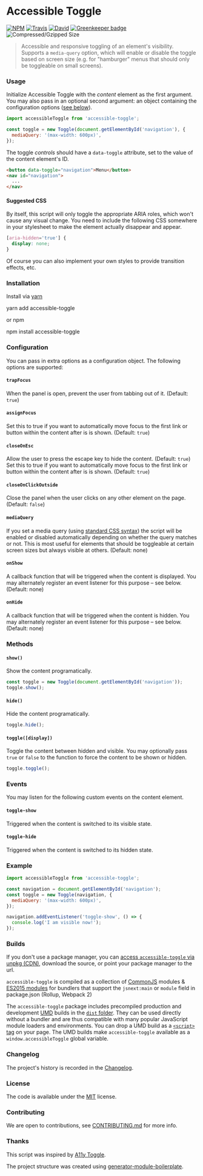 # Accessible Toggle

[![NPM](https://img.shields.io/npm/v/accessible-toggle.svg?style=flat-square)](https://www.npmjs.com/package/accessible-toggle)
[![Travis](https://img.shields.io/travis/elivz/accessible-toggle/master.svg?style=flat-square)](https://travis-ci.org/elivz/accessible-toggle)
[![David](https://img.shields.io/david/elivz/accessible-toggle.svg?style=flat-square)](https://david-dm.org/elivz/accessible-toggle)
[![Greenkeeper badge](https://badges.greenkeeper.io/elivz/accessible-toggle.svg)](https://greenkeeper.io/)
![Compressed/Gzipped Size](http://img.badgesize.io/elivz/accessible-toggle/master/dist/accessibleToggle.min.js.svg?compression=gzip&color=blue&style=flat-square)

> Accessible and responsive toggling of an element's visibility. Supports a `media-query` option, which will enable or disable the toggle based on screen size (e.g. for "hamburger" menus that should only be toggleable on small screens).

### Usage

Initialize Accessible Toggle with the _content_ element as the first argument. You may also pass in an optional second argument: an object containing the configuration options ([see below](#configuration)).

```js
import accessibleToggle from 'accessible-toggle';

const toggle = new Toggle(document.getElementById('navigation'), {
  mediaQuery: '(max-width: 600px)',
});
```

The toggle _controls_ should have a `data-toggle` attribute, set to the value of the content element's ID.

```html
<button data-toggle="navigation">Menu</button>
<nav id="navigation">
  ...
</nav>
```

#### Suggested CSS

By itself, this script will only toggle the appropriate ARIA roles, which won't cause any visual change. You need to include the following CSS somewhere in your stylesheet to make the element actually disappear and appear.

```css
[aria-hidden='true'] {
  display: none;
}
```

Of course you can also implement your own styles to provide transition effects, etc.

### Installation

Install via [yarn](https://github.com/yarnpkg/yarn)

yarn add accessible-toggle

or npm

npm install accessible-toggle

### Configuration

You can pass in extra options as a configuration object. The following options are supported:

#### `trapFocus`

When the panel is open, prevent the user from tabbing out of it. (Default: `true`)

#### `assignFocus`

Set this to true if you want to automatically move focus to the first link or button within the content after is is shown. (Default: `true`)

#### `closeOnEsc`

Allow the user to press the escape key to hide the content. (Default: `true`)
Set this to true if you want to automatically move focus to the first link or button within the content after is is shown. (Default: `true`)

#### `closeOnClickOutside`

Close the panel when the user clicks on any other element on the page. (Default: `false`)

#### `mediaQuery`

If you set a media query (using [standard CSS syntax](https://developer.mozilla.org/en-US/docs/Web/CSS/Media_Queries/Using_media_queries)) the script will be enabled or disabled automatically depending on whether the query matches or not. This is most useful for elements that should be toggleable at certain screen sizes but always visible at others. (Default: none)

#### `onShow`

A callback function that will be triggered when the content is displayed. You may alternately register an event listener for this purpose – see below. (Default: none)

#### `onHide`

A callback function that will be triggered when the content is hidden. You may alternately register an event listener for this purpose – see below. (Default: none)

### Methods

#### `show()`

Show the content programatically.

```js
const toggle = new Toggle(document.getElementById('navigation'));
toggle.show();
```

#### `hide()`

Hide the content programatically.

```js
toggle.hide();
```

#### `toggle([display])`

Toggle the content between hidden and visible. You may optionally pass `true` or `false` to the function to force the content to be shown or hidden.

```js
toggle.toggle();
```

### Events

You may listen for the following custom events on the content element.

#### `toggle-show`

Triggered when the content is switched to its visible state.

#### `toggle-hide`

Triggered when the content is switched to its hidden state.

### Example

```js
import accessibleToggle from 'accessible-toggle';

const navigation = document.getElementById('navigation');
const toggle = new Toggle(navigation, {
  mediaQuery: '(max-width: 600px)',
});

navigation.addEventListener('toggle-show', () => {
  console.log('I am visible now!');
});
```

### Builds

If you don't use a package manager, you can [access `accessible-toggle` via unpkg (CDN)](https://unpkg.com/accessible-toggle/), download the source, or point your package manager to the url.

`accessible-toggle` is compiled as a collection of [CommonJS](http://webpack.github.io/docs/commonjs.html) modules & [ES2015 modules](http://www.2ality.com/2014/0-9/es6-modules-final.html) for bundlers that support the `jsnext:main` or `module` field in package.json (Rollup, Webpack 2)

The `accessible-toggle` package includes precompiled production and development [UMD](https://github.com/umdjs/umd) builds in the [`dist` folder](https://unpkg.com/accessible-toggle/dist/). They can be used directly without a bundler and are thus compatible with many popular JavaScript module loaders and environments. You can drop a UMD build as a [`<script>` tag](https://unpkg.com/accessible-toggle) on your page. The UMD builds make `accessible-toggle` available as a `window.accessibleToggle` global variable.

### Changelog

The project's history is recorded in the [Changelog](CHANGELOG.md).

### License

The code is available under the [MIT](LICENSE) license.

### Contributing

We are open to contributions, see [CONTRIBUTING.md](CONTRIBUTING.md) for more info.

### Thanks

This script was inspired by [A11y Toggle](https://github.com/edenspiekermann/a11y-toggle).

The project structure was created using [generator-module-boilerplate](https://github.com/duivvv/generator-module-boilerplate).
